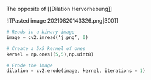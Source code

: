 The opposite of [[Dilation Hervorhebung]]

![[Pasted image 20210820143326.png|300]]
```python
# Reads in a binary image
image = cv2.imread(‘j.png’, 0) 

# Create a 5x5 kernel of ones
kernel = np.ones((5,5),np.uint8)

# Erode the image
dilation = cv2.erode(image, kernel, iterations = 1)
```